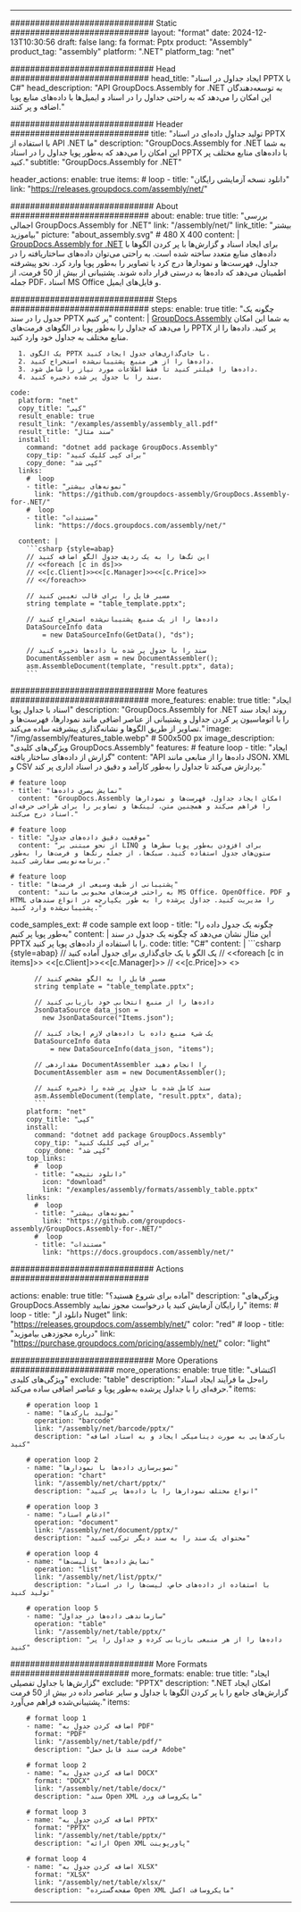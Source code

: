 



---
############################# Static ############################
layout: "format"
date:  2024-12-13T10:30:56
draft: false
lang: fa
format: Pptx
product: "Assembly"
product_tag: "assembly"
platform: ".NET"
platform_tag: "net"

############################# Head ############################
head_title: "ایجاد جداول در اسناد PPTX با C#"
head_description: "API GroupDocs.Assembly for .NET به توسعه‌دهندگان این امکان را می‌دهد که به راحتی جداول را در اسناد و ایمیل‌ها با داده‌های منابع پویا اضافه و پر کنند."

############################# Header ############################
title: "تولید جداول داده‌ای در اسناد PPTX با استفاده از API .NET ما" 
description: "GroupDocs.Assembly for .NET به شما این امکان را می‌دهد که به‌طور پویا جداول را در اسناد PPTX با داده‌های منابع مختلف پر کنید."
subtitle: "GroupDocs.Assembly for .NET" 

header_actions:
  enable: true
  items:
    #  loop
    - title: "دانلود نسخه آزمایشی رایگان"
      link: "https://releases.groupdocs.com/assembly/net/"
      
############################# About ############################
about:
    enable: true
    title: "بررسی اجمالی GroupDocs.Assembly for .NET"
    link: "/assembly/net/"
    link_title: "بیشتر بیاموزید"
    picture: "about_assembly.svg" # 480 X 400
    content: |
       [GroupDocs.Assembly for .NET](/assembly/net/) برای ایجاد اسناد و گزارش‌ها با پر کردن الگوها با داده‌های منابع متعدد ساخته شده است. به راحتی می‌توان داده‌های ساختاریافته را در جداول، فهرست‌ها و نمودارها درج کرد یا تصاویر را به‌طور پویا وارد کرد. نحو پیشرفته اطمینان می‌دهد که داده‌ها به درستی قرار داده شوند. پشتیبانی از بیش از 50 فرمت، از جمله PDF، اسناد MS Office و فایل‌های ایمیل.

############################# Steps ############################
steps:
    enable: true
    title: "چگونه یک جدول را در سند PPTX پر کنیم"
    content: |
      [GroupDocs.Assembly](/assembly/net/) به شما این امکان را می‌دهد که جداول را به‌طور پویا در الگوهای فرمت‌های PPTX پر کنید. داده‌ها را از منابع مختلف به جداول خود وارد کنید.
      
      1. یک الگوی PPTX با جای‌گذاری‌های جدول ایجاد کنید.
      2. داده‌ها را از هر منبع پشتیبانی‌شده استخراج کنید.
      3. داده‌ها را فیلتر کنید تا فقط اطلاعات مورد نیاز را شامل شود.
      4. سند را با جدول پر شده ذخیره کنید.
   
    code:
      platform: "net"
      copy_title: "کپی"
      result_enable: true
      result_link: "/examples/assembly/assembly_all.pdf"
      result_title: "سند مثال"
      install:
        command: "dotnet add package GroupDocs.Assembly"
        copy_tip: "برای کپی کلیک کنید"
        copy_done: "کپی شد"
      links:
        #  loop
        - title: "نمونه‌های بیشتر"
          link: "https://github.com/groupdocs-assembly/GroupDocs.Assembly-for-.NET/"
        #  loop
        - title: "مستندات"
          link: "https://docs.groupdocs.com/assembly/net/"
          
      content: |
        ```csharp {style=abap}
        // این تگ‌ها را به یک ردیف جدول الگو اضافه کنید
        // <<foreach [c in ds]>>
        // <<[c.Client]>><<[c.Manager]>><<[c.Price]>>
        // <</foreach>>

        // مسیر فایل را برای قالب تعیین کنید
        string template = "table_template.pptx";

        // داده‌ها را از یک منبع پشتیبانی‌شده استخراج کنید
        DataSourceInfo data 
            = new DataSourceInfo(GetData(), "ds");

        // سند را با جدول پر شده با داده‌ها ذخیره کنید
        DocumentAssembler asm = new DocumentAssembler();
        asm.AssembleDocument(template, "result.pptx", data);
        ```            

############################# More features ############################
more_features:
  enable: true
  title: "ایجاد اسناد با جداول پویا"
  description: "GroupDocs.Assembly for .NET روند ایجاد سند را با اتوماسیون پر کردن جداول و پشتیبانی از عناصر اضافی مانند نمودارها، فهرست‌ها و تصاویر از طریق الگوها و نشانه‌گذاری پیشرفته ساده می‌کند."
  image: "/img/assembly/features_table.webp" # 500x500 px
  image_description: "ویژگی‌های کلیدی GroupDocs.Assembly"
  features:
    # feature loop
    - title: "ایجاد گزارش از داده‌های ساختار یافته"
      content: "API داده‌ها را از منابعی مانند JSON، XML و CSV پردازش می‌کند تا جداول را به‌طور کارآمد و دقیق در اسناد اداری پر کند."

    # feature loop
    - title: "نمایش بصری داده‌ها"
      content: "GroupDocs.Assembly امکان ایجاد جداول، فهرست‌ها و نمودارها را فراهم می‌کند و همچنین متن، لینک‌ها و تصاویر را برای طراحی حرفه‌ای اسناد درج می‌کند."

    # feature loop
    - title: "موقعیت دقیق داده‌های جدول"
      content: "از نحو مبتنی بر LINQ برای افزودن به‌طور پویا سطرها و ستون‌های جدول استفاده کنید. سبک‌ها، از جمله رنگ‌ها و فرمت‌ها را به‌طور برنامه‌نویسی سفارشی کنید."

    # feature loop
    - title: "پشتیبانی از طیف وسیعی از فرمت‌ها"
      content: "به راحتی فرمت‌های محبوبی مانند MS Office، OpenOffice، PDF و HTML را مدیریت کنید. جداول پرشده را به طور یکپارچه در انواع سندهای پشتیبانی‌شده وارد کنید."
      
  code_samples_ext:
    # code sample ext loop
    - title: "چگونه یک جدول داده را به‌طور پویا پر کنیم"
      content: |
        این مثال نشان می‌دهد که چگونه یک جدول در سند PPTX را با استفاده از داده‌های پویا پر کنید.
      code:
        title: "C#"
        content: |
          ```csharp {style=abap}
          // یک الگو با یک جای‌گذاری برای جدول آماده کنید
          // <<foreach [c in items]>> <<[c.Client]>><<[c.Manager]>>
          // <<[c.Price]>> <</foreach>>

          // مسیر فایل را به الگو مشخص کنید
          string template = "table_template.pptx";

          // داده‌ها را از منبع انتخابی خود بازیابی کنید
          JsonDataSource data_json = 
            new JsonDataSource("Items.json");

          // یک شیء منبع داده با داده‌های لازم ایجاد کنید
          DataSourceInfo data 
              = new DataSourceInfo(data_json, "items");

          // مقداردهی DocumentAssembler را انجام دهید
          DocumentAssembler asm = new DocumentAssembler();

          // سند کامل شده با جدول پر شده را ذخیره کنید
          asm.AssembleDocument(template, "result.pptx", data);
          ```
        platform: "net"
        copy_title: "کپی"
        install:
          command: "dotnet add package GroupDocs.Assembly"
          copy_tip: "برای کپی کلیک کنید"
          copy_done: "کپی شد"
        top_links:
          #  loop
          - title: "دانلود نتیجه"
            icon: "download"
            link: "/examples/assembly/formats/assembly_table.pptx"
        links:
          #  loop
          - title: "نمونه‌های بیشتر"
            link: "https://github.com/groupdocs-assembly/GroupDocs.Assembly-for-.NET/"
          #  loop
          - title: "مستندات"
            link: "https://docs.groupdocs.com/assembly/net/"
            

            


############################# Actions ############################

actions:
  enable: true
  title: "آماده برای شروع هستید؟"
  description: "ویژگی‌های GroupDocs.Assembly را رایگان آزمایش کنید یا درخواست مجوز نمایید"
  items:
    #  loop
    - title: "دانلود از Nuget"
      link: "https://releases.groupdocs.com/assembly/net/"
      color: "red"
        #  loop
    - title: "درباره مجوزدهی بیاموزید"
      link: "https://purchase.groupdocs.com/pricing/assembly/net/"
      color: "light"


############################# More Operations #####################
more_operations:
    enable: true
    title: "اکتشاف ویژگی‌های کلیدی"
    exclude: "table"
    description: "راه‌حل ما فرآیند ایجاد اسناد حرفه‌ای را با جداول پرشده به‌طور پویا و عناصر اضافی ساده می‌کند."
    items: 
          
        # operation loop 1
        - name: "تولید بارکدها"
          operation: "barcode"
          link: "/assembly/net/barcode/pptx/"
          description: "بارکدهایی به صورت دینامیکی ایجاد و به اسناد اضافه کنید"

        # operation loop 2
        - name: "تصویرسازی داده‌ها با نمودارها"
          operation: "chart"
          link: "/assembly/net/chart/pptx/"
          description: "انواع مختلف نمودارها را با داده‌ها پر کنید"

        # operation loop 3
        - name: "ادغام اسناد"
          operation: "document"
          link: "/assembly/net/document/pptx/"
          description: "محتوای یک سند را به سند دیگر ترکیب کنید"

        # operation loop 4
        - name: "نمایش داده‌ها با لیست‌ها"
          operation: "list"
          link: "/assembly/net/list/pptx/"
          description: "با استفاده از داده‌های خاص، لیست‌ها را در اسناد تولید کنید"

        # operation loop 5
        - name: "سازماندهی داده‌ها در جداول"
          operation: "table"
          link: "/assembly/net/table/pptx/"
          description: "داده‌ها را از هر منبعی بازیابی کرده و جداول را پر کنید"
         
          
############################# More Formats ########################
more_formats:
    enable: true
    title: "ایجاد گزارش‌ها با جداول تفصیلی"
    exclude: "PPTX"
    description: ".NET امکان ایجاد گزارش‌های جامع را با پر کردن الگوها با جداول و سایر عناصر داده در بیش از 50 فرمت پشتیبانی‌شده فراهم می‌آورد."
    items: 
          
        # format loop 1
        - name: "اضافه کردن جدول به PDF"
          format: "PDF"
          link: "/assembly/net/table/pdf/"
          description: "فرمت سند قابل حمل Adobe"
          
        # format loop 2
        - name: "اضافه کردن جدول به DOCX"
          format: "DOCX"
          link: "/assembly/net/table/docx/"
          description: "سند Open XML مایکروسافت ورد"
          
        # format loop 3
        - name: "اضافه کردن جدول به PPTX"
          format: "PPTX"
          link: "/assembly/net/table/pptx/"
          description: "ارائه Open XML پاورپوینت"
          
        # format loop 4
        - name: "اضافه کردن جدول به XLSX"
          format: "XLSX"
          link: "/assembly/net/table/xlsx/"
          description: "صفحه‌گسترده Open XML مایکروسافت اکسل"


          

---